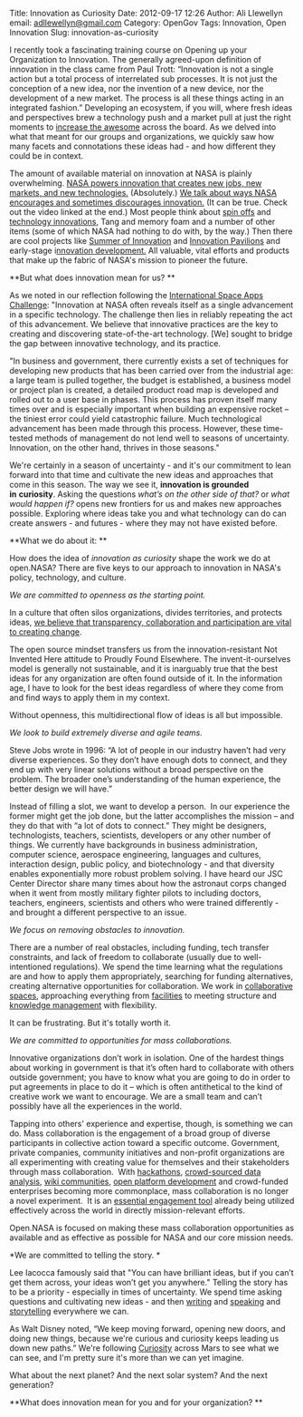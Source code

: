 Title: Innovation as Curiosity
Date: 2012-09-17 12:26
Author: Ali Llewellyn
email: adllewellyn@gmail.com
Category: OpenGov
Tags: Innovation, Open Innovation
Slug: innovation-as-curiosity

I recently took a fascinating training course on Opening up your
Organization to Innovation. The generally agreed-upon definition of
innovation in the class came from Paul Trott: “Innovation is not a
single action but a total process of interrelated sub processes. It is
not just the conception of a new idea, nor the invention of a new
device, nor the development of a new market. The process is all these
things acting in an integrated fashion.” Developing an ecosystem, if you
will, where fresh ideas and perspectives brew a technology push and a
market pull at just the right moments to [increase the awesome][] across
the board. As we delved into what that meant for our groups and
organizations, we quickly saw how many facets and connotations these
ideas had - and how different they could be in context.

The amount of available material on innovation at NASA is plainly
overwhelming. [NASA powers innovation that creates new jobs, new
markets, and new technologies.][] (Absolutely.) [We talk about ways NASA
encourages and sometimes discourages innovation.][] (It can be true.
Check out the video linked at the end.) Most people think about [spin
offs][] and [technology innovations][], Tang and memory foam and a
number of other items (some of which NASA had nothing to do with, by the
way.) Then there are cool projects like [Summer of Innovation][] and
[Innovation Pavilions][] and early-stage i[nnovation development.][] All
valuable, vital efforts and products that make up the fabric of NASA's
mission to pioneer the future.

**But what does innovation mean for us? **

As we noted in our reflection following the [International Space Apps
Challenge][]: "Innovation at NASA often reveals itself as a single
advancement in a specific technology. The challenge then lies in
reliably repeating the act of this advancement. We believe that
innovative practices are the key to creating and discovering
state-of-the-art technology. [We] sought to bridge the gap between
innovative technology, and its practice.

"In business and government, there currently exists a set of techniques
for developing new products that has been carried over from the
industrial age: a large team is pulled together, the budget is
established, a business model or project plan is created, a detailed
product road map is developed and rolled out to a user base in phases.
This process has proven itself many times over and is especially
important when building an expensive rocket – the tiniest error could
yield catastrophic failure. Much technological advancement has been made
through this process. However, these time-tested methods of management
do not lend well to seasons of uncertainty. Innovation, on the other
hand, thrives in those seasons."

We're certainly in a season of uncertainty - and it's our commitment to
lean forward into that time and cultivate the new ideas and approaches
that come in this season. The way we see it, **innovation is grounded
in** **curiosity**. Asking the questions *what’s on the other side of
that?* or *what would happen if?* opens new frontiers for us and makes
new approaches possible. Exploring where ideas take you and what
technology can do can create answers - and futures - where they may not
have existed before.

**What we do about it: **

How does the idea of *innovation as curiosity* shape the work we do at
open.NASA? There are five keys to our approach to innovation in NASA's
policy, technology, and culture.

*We are committed to openness as the starting point.*

In a culture that often silos organizations, divides territories, and
protects ideas, [we believe that transparency, collaboration and
participation are vital to creating change][].

The open source mindset transfers us from the innovation-resistant Not
Invented Here attitude to Proudly Found Elsewhere. The
invent-it-ourselves model is generally not sustainable, and it is
inarguably true that the best ideas for any organization are often found
outside of it. In the information age, I have to look for the best ideas
regardless of where they come from and find ways to apply them in my
context.

Without openness, this multidirectional flow of ideas is all but
impossible.

*We look to build extremely diverse and agile teams.*

Steve Jobs wrote in 1996: “A lot of people in our industry haven’t had
very diverse experiences. So they don’t have enough dots to connect, and
they end up with very linear solutions without a broad perspective on
the problem. The broader one’s understanding of the human experience,
the better design we will have.”

Instead of filling a slot, we want to develop a person.  In our
experience the former might get the job done, but the latter
accomplishes the mission – and they do that with “a lot of dots to
connect.” They might be designers, technologists, teachers, scientists,
developers or any other number of things. We currently have backgrounds
in business administration, computer science, aerospace engineering,
languages and cultures, interaction design, public policy, and
biotechnology - and that diversity enables exponentially more robust
problem solving. I have heard our JSC Center Director share many times
about how the astronaut corps changed when it went from mostly military
fighter pilots to including doctors, teachers, engineers, scientists and
others who were trained differently - and brought a different
perspective to an issue.

*We focus on removing obstacles to innovation.*

There are a number of real obstacles, including funding, tech transfer
constraints, and lack of freedom to collaborate (usually due to
well-intentioned regulations). We spend the time learning what the
regulations are and how to apply them appropriately, searching for
funding alternatives, creating alternative opportunities for
collaboration. We work in [collaborative spaces][], approaching
everything from [facilities][] to meeting structure and [knowledge
management][] with flexibility.

It can be frustrating. But it's totally worth it.

*We are committed to opportunities for mass collaborations.*

Innovative organizations don’t work in isolation. One of the hardest
things about working in government is that it’s often hard to
collaborate with others outside government; you have to know what you
are going to do in order to put agreements in place to do it – which is
often antithetical to the kind of creative work we want to encourage. We
are a small team and can’t possibly have all the experiences in the
world.

Tapping into others' experience and expertise, though, is something we
can do. Mass collaboration is the engagement of a broad group of diverse
participants in collective action toward a specific outcome. Government,
private companies, community initiatives and non-profit organizations
are all experimenting with creating value for themselves and their
stakeholders through mass collaboration.  With [hackathons][],
[crowd-sourced data analysis][], [wiki communities][], [open platform
development][] and crowd-funded enterprises becoming more commonplace,
mass collaboration is no longer a novel experiment.  It is an [essential
engagement tool][] already being utilized effectively across the world
in directly mission-relevant efforts.

Open.NASA is focused on making these mass collaboration opportunities as
available and as effective as possible for NASA and our core mission
needs.

*We are committed to telling the story. *

Lee Iacocca famously said that "You can have brilliant ideas, but if you
can’t get them across, your ideas won’t get you anywhere." Telling the
story has to be a priority - especially in times of uncertainty. We
spend time asking questions and cultivating new ideas - and then
[writing][] and [speaking][] and [storytelling][] everywhere we can.

As Walt Disney noted, “We keep moving forward, opening new doors, and
doing new things, because we're curious and curiosity keeps leading us
down new paths.” We're following [Curiosity][] across Mars to see what
we can see, and I'm pretty sure it's more than we can yet imagine.

What about the next planet? And the next solar system? And the next
generation?

**What does innovation mean for you and for your organization? **

  [increase the awesome]: http://www.youtube.com/watch?v=IOKRR9sYlzc
  [NASA powers innovation that creates new jobs, new markets, and new
  technologies.]: http://www.nasa.gov/50th/innovation/
  [We talk about ways NASA encourages and sometimes discourages
  innovation.]: http://wiki.nasa.gov/cm/blog/waynehalesblog/posts/post_1237212199973.html
  [spin offs]: http://spinoff.nasa.gov/
  [technology innovations]: http://www.popsci.com/technology/article/2011-07/ten-tech-innovations-nasas-space-shuttle-trickled-down-non-astronauts
  [Summer of Innovation]: http://www.nasa.gov/offices/education/programs/national/summer/home/index.html
  [Innovation Pavilions]: https://www.innocentive.com/pavilion/NASA
  [nnovation development.]: http://www.nasa.gov/offices/oct/early_stage_innovation/index.html
  [International Space Apps Challenge]: https://docs.google.com/document/d/1OTFoaZFwjXqjcjJtr7tcH28cwD4GMglniJNvIMcg_jM/edit
  [we believe that transparency, collaboration and participation are
  vital to creating change]: http://open.nasa.gov/plan/framework/
  [collaborative spaces]: http://open.nasa.gov/blog/2011/08/04/collaborating-virtually-in-a-physical-world/
  [facilities]: http://open.nasa.gov/blog/2011/07/28/working-outside-the-box-at-johnson-space-center-a-cross-post-from-ask-magazine/
  [knowledge management]: http://open.nasa.gov/blog/2012/03/28/the-space-to-collaborate-the-space-to-share/
  [hackathons]: http://www.rhok.org/
  [crowd-sourced data analysis]: http://science.nasa.gov/science-news/science-at-nasa/2011/22apr_zooniverse/
  [wiki communities]: http://www.nasa.gov/offices/oce/appel/ask-academy/issues/volume4/AA_4-4_AI_interview_jon_verville.html
  [open platform development]: http://code.nasa.gov/project/
  [essential engagement tool]: http://open.nasa.gov/blog/2012/03/14/coding-for-better-government/
  [writing]: http://open.nasa.gov/
  [speaking]: http://www.nasa.gov/offices/oce/appel/ask-academy/issues/volume5/5-2_openNASA_accessible.html
  [storytelling]: https://speakerdeck.com/u/nasa
  [Curiosity]: http://www.nasa.gov/mission_pages/msl/index.html
